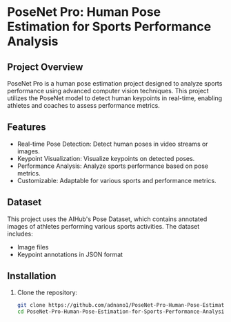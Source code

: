 # PoseNet Pro: Human Pose Estimation for Sports Performance Analysis
 
## Project Overview
PoseNet Pro is a human pose estimation project designed to analyze sports performance using advanced computer vision techniques. This project utilizes the PoseNet model to detect human keypoints in real-time, enabling athletes and coaches to assess performance metrics.

## Features
- Real-time Pose Detection: Detect human poses in video streams or images.
- Keypoint Visualization: Visualize keypoints on detected poses.
- Performance Analysis: Analyze sports performance based on pose metrics.
- Customizable: Adaptable for various sports and performance metrics.

## Dataset 
This project uses the AIHub's Pose Dataset, which contains annotated images of athletes performing various sports activities. The dataset includes:
- Image files
- Keypoint annotations in JSON format

## Installation
1. Clone the repository:
   ```bash
   git clone https://github.com/adnano1/PoseNet-Pro-Human-Pose-Estimation-for-Sports-Performance-Analysis.git
   cd PoseNet-Pro-Human-Pose-Estimation-for-Sports-Performance-Analysis
